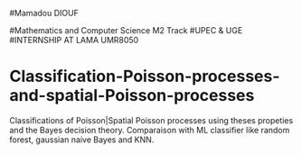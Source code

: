 #Mamadou DIOUF

#Mathematics and Computer Science M2 Track
#UPEC & UGE
#INTERNSHIP AT LAMA UMR8050


# Classification-Poisson-processes-and-spatial-Poisson-processes
Classifications of Poisson|Spatial Poisson processes using theses propeties and the Bayes decision theory. Comparaison with ML classifier like random forest, gaussian naive Bayes and KNN.

